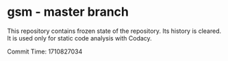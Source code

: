 # gsm - master branch

This repository contains frozen state of the repository.
Its history is cleared. It is used only for static code
analysis with Codacy.

Commit Time: 1710827034